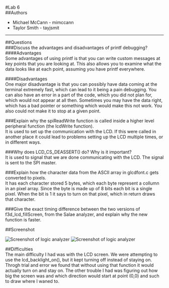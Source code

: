 #Lab 6  
##Authors  
* Michael McCann - mimccann  
* Taylor Smith   - tayjsmit  

---  
##Questions  
###Discuss the advantages and disadvantages of printf debugging?  
####Advantages   
Some advantages of using printf is that you can write custom messages at key points that you are looking at.  This also allows you to examine what the data looks like at each point, assuming you have printf everywhere.

####Disadvantages   
One major disadvantage is that you can possibly have data coming at the terminal extremely fast, which can lead to it being a pain debugging.  You can also have an error in a part of the code, which you did not plan for, which would not appear at all then.  Sometimes you may have the data right, which has a bad pointer or something which would make this not work.  You also could not make it to stop at a given point.

###Explain why the spiReadWrite function is called inside a higher level peripheral function (the lcdWrite function).   
It is used to set up the communication with the LCD.  If this were called in another place it could lead to problems setting up the LCD multiple times, or in different ways.

###Why does LCD_CS_DEASSERT() do? Why is it important?   
It is used to signal that we are done communicating with the LCD.  The signal is sent to the SPI master.

###Explain how the character data from the ASCII array in glcdfont.c gets converted to pixels.   
It has each character stored 5 bytes, which each byte represent a collumn in an pixel array.  Since the byte is made up of 8 bits each bit is a single pixel.  When the bit is 1 it says to turn on that pixel, which in return draws that character.

###Give the exact timing difference between the two versions of f3d_lcd_fillScreen, from the Salae analyzer, and explain why the new function is faster.   


##Screenshot

![Screenshot of logic analyzer](https://github.iu.edu/mimccann/CS-Spring2017/blob/master/lab6/screenshot.png?raw=true)
![Screenshot of logic analyzer](https://github.iu.edu/mimccann/CS-Spring2017/blob/master/lab6/screenshot2.png?raw=true)



##Difficulties  
The main difficulty I had was with the LCD screen.  We were attempting to use the lcd_backlight_on(), but it kept turning off instead of staying on.  Throgh trial and error we found that without using that function it would actually turn on and stay on.  The other trouble I had was figuring out how big the screen was and which direction would start at point (0,0) and such to draw where I waned to.
